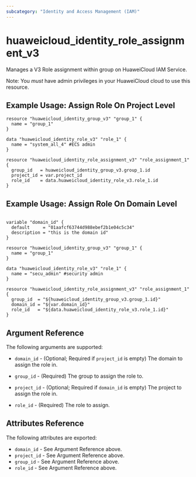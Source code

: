 ```yaml
---
subcategory: "Identity and Access Management (IAM)"
---
```


# huaweicloud\_identity\_role\_assignment\_v3

Manages a V3 Role assignment within group on HuaweiCloud IAM Service.

Note: You _must_ have admin privileges in your HuaweiCloud cloud to use
this resource. 

## Example Usage: Assign Role On Project Level

```hcl
resource "huaweicloud_identity_group_v3" "group_1" {
  name = "group_1"
}

data "huaweicloud_identity_role_v3" "role_1" {
  name = "system_all_4" #ECS admin
}

resource "huaweicloud_identity_role_assignment_v3" "role_assignment_1" {
  group_id   = huaweicloud_identity_group_v3.group_1.id
  project_id = var.project_id
  role_id    = data.huaweicloud_identity_role_v3.role_1.id
}
```

## Example Usage: Assign Role On Domain Level

```hcl

variable "domain_id" {
  default     = "01aafcf63744d988ebef2b1e04c5c34"
  description = "this is the domain id"
}

resource "huaweicloud_identity_group_v3" "group_1" {
  name = "group_1"
}

data "huaweicloud_identity_role_v3" "role_1" {
  name = "secu_admin" #security admin
}

resource "huaweicloud_identity_role_assignment_v3" "role_assignment_1" {
  group_id  = "${huaweicloud_identity_group_v3.group_1.id}"
  domain_id = "${var.domain_id}"
  role_id   = "${data.huaweicloud_identity_role_v3.role_1.id}"
}

```

## Argument Reference

The following arguments are supported:

* `domain_id` - (Optional; Required if `project_id` is empty) The domain to assign the role in.

* `group_id` - (Required) The group to assign the role to.

* `project_id` - (Optional; Required if `domain_id` is empty) The project to assign the role in.

* `role_id` - (Required) The role to assign.

## Attributes Reference

The following attributes are exported:

* `domain_id` - See Argument Reference above.
* `project_id` - See Argument Reference above.
* `group_id` - See Argument Reference above.
* `role_id` - See Argument Reference above.
